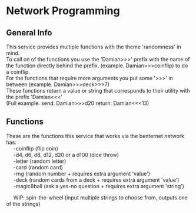 # Network Programming
## General Info
This service provides multiple functions with the theme 'randomness' in mind.  
To call on of the functions you use the 'Damian>>>' prefix with the name of the function directly behind the prefix. (example. Damian>>>coinflip) to do a coinflip.  
For the functions that require more arguments you put some '>>>' in between (example. Damian>>>deck>>>7)  
These functions return a value or string that corresponds to their utility with the prefix 'Damian<<<'  
(Full example. send: Damian>>>d20  return: Damian<<<13)  
## Functions
These are the functions this service that works via the benternet network has:  
&nbsp;&nbsp;&nbsp;&nbsp;&nbsp;-coinflip  (flip coin)  
&nbsp;&nbsp;&nbsp;&nbsp;&nbsp;-d4, d6, d8, d12, d20 or a d100  (dice throw)  
&nbsp;&nbsp;&nbsp;&nbsp;&nbsp;-letter  (random letter)  
&nbsp;&nbsp;&nbsp;&nbsp;&nbsp;-card  (random card)  
&nbsp;&nbsp;&nbsp;&nbsp;&nbsp;-rng  (random number + requires extra argument 'value')  
&nbsp;&nbsp;&nbsp;&nbsp;&nbsp;-deck  (random cards from a deck + requires extra argument 'value')  
&nbsp;&nbsp;&nbsp;&nbsp;&nbsp;-magic8ball  (ask a yes-no question + requires extra argument 'string')  
  
&nbsp;&nbsp;&nbsp;&nbsp;&nbsp;WIP: spin-the-wheel (input multiple strings to choose from, outputs one of the strings)  
